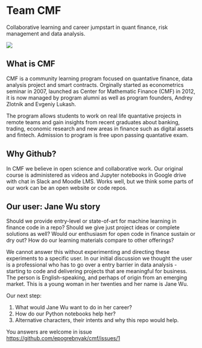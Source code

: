 # Team CMF

Collaborative learning and career jumpstart in quant finance, risk management and data analysis.

![](https://finec.mgimo.ru/blog/cmf-for-quantative-finance-fall-2022/cmf1.jpg)

## What is CMF

CMF is a community learning program focused on quantative finance, data analysis project and smart contracts.
Orginally started as econometrics seminar in 2007, launched as Center for Mathematic Finance (CMF) in 2012, 
it is now managed by program alumni as well as program founders, Andrey Zlotnik and Evgeniy Lukash. 

The program allows students to work on real life quantative projects in remote teams and gain insights 
from recent graduates about banking, trading, economic research and new areas in finance such 
as digital assets and fintech. Admission to program is free upon passing quantative exam.

## Why Github?

In CMF we believe in open science and collaborative work. Our original course is administered 
as videos and Jupyter notebooks in Google drive with chat in Slack and Moodle LMS. Works well,
but we think some parts of our work can be an open website or code repos.

## Our user: Jane Wu story

Should we provide entry-level or state-of-art for machine learning in finance code in a repo?
Should we give just project ideas or complete solutions as well? 
Would our enthusiasm for open code in finance sustain or dry out? 
How do our learning materials compare to other offerings?

We cannot answer this without experimenting and directing these experiments to a specific user.
In our initial discussion we thought the user is a professional who has to go over a entry barrier
in data analysis - starting to code and delivering projects that are meaningful for business.
The person is English-speaking, and perhaps of origin from an emerging market. This is a young woman 
in her twenties and her name is Jane Wu.

Our next step:

1. What would Jane Wu want to do in her career?
2. How do our Python notebooks help her?
3. Alternative characters, their intents and why this repo would help.

You answers are welcome in issue https://github.com/epogrebnyak/cmf/issues/1
